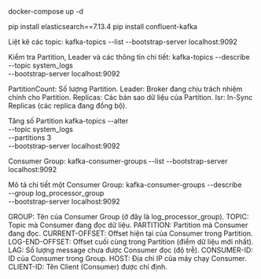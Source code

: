 
docker-compose up -d

pip install elasticsearch==7.13.4
pip install confluent-kafka


Liệt kê các topic:
kafka-topics --list --bootstrap-server localhost:9092

Kiểm tra Partition, Leader và các thông tin chi tiết:
kafka-topics --describe \
    --topic system_logs \
    --bootstrap-server localhost:9092
	
PartitionCount: Số lượng Partition.
Leader: Broker đang chịu trách nhiệm chính cho Partition.
Replicas: Các bản sao dữ liệu của Partition.
Isr: In-Sync Replicas (các replica đang đồng bộ).


Tăng số Partition
kafka-topics --alter \
    --topic system_logs \
    --partitions 3 \
    --bootstrap-server localhost:9092


Consumer Group:
kafka-consumer-groups --list --bootstrap-server localhost:9092

Mô tả chi tiết một Consumer Group:
kafka-consumer-groups --describe \
    --group log_processor_group \
    --bootstrap-server localhost:9092
	
GROUP: Tên của Consumer Group (ở đây là log_processor_group).
TOPIC: Topic mà Consumer đang đọc dữ liệu.
PARTITION: Partition mà Consumer đang đọc.
CURRENT-OFFSET: Offset hiện tại của Consumer trong Partition.
LOG-END-OFFSET: Offset cuối cùng trong Partition (điểm dữ liệu mới nhất).
LAG: Số lượng message chưa được Consumer đọc (độ trễ).
CONSUMER-ID: ID của Consumer trong Group.
HOST: Địa chỉ IP của máy chạy Consumer.
CLIENT-ID: Tên Client (Consumer) được chỉ định.